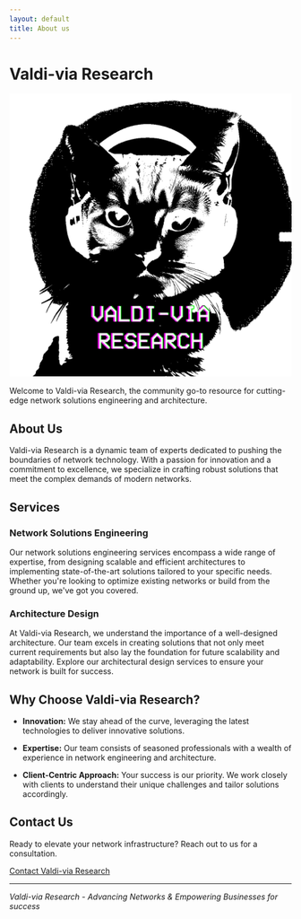 ```yaml
---
layout: default
title: About us
---
```


# Valdi-via Research

![Valdi-via Research Logo](logo.png)


Welcome to Valdi-via Research, the community go-to resource for cutting-edge network solutions engineering and architecture.

## About Us

Valdi-via Research is a dynamic team of experts dedicated to pushing the boundaries of network technology. With a passion for innovation and a commitment to excellence, we specialize in crafting robust solutions that meet the complex demands of modern networks.

## Services

### Network Solutions Engineering

Our network solutions engineering services encompass a wide range of expertise, from designing scalable and efficient architectures to implementing state-of-the-art solutions tailored to your specific needs. Whether you're looking to optimize existing networks or build from the ground up, we've got you covered.

### Architecture Design

At Valdi-via Research, we understand the importance of a well-designed architecture. Our team excels in creating solutions that not only meet current requirements but also lay the foundation for future scalability and adaptability. Explore our architectural design services to ensure your network is built for success.

## Why Choose Valdi-via Research?

- **Innovation:** We stay ahead of the curve, leveraging the latest technologies to deliver innovative solutions.
  
- **Expertise:** Our team consists of seasoned professionals with a wealth of experience in network engineering and architecture.

- **Client-Centric Approach:** Your success is our priority. We work closely with clients to understand their unique challenges and tailor solutions accordingly.

## Contact Us

Ready to elevate your network infrastructure? Reach out to us for a consultation.

[Contact Valdi-via Research](mailto:research@valdi-via.com)

---

*Valdi-via Research - Advancing Networks & Empowering Businesses for success*
